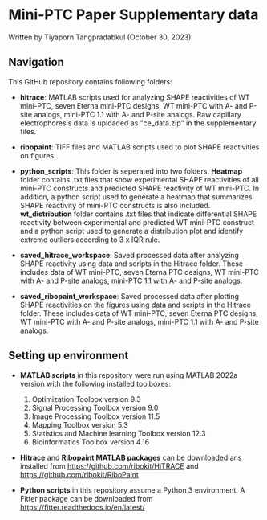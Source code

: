 # Mini-PTC Paper Supplementary data
Written by Tiyaporn Tangpradabkul (October 30, 2023)


## Navigation
This GitHub repository contains following folders:

* **hitrace**: MATLAB scripts used for analyzing SHAPE reactivities of WT mini-PTC, seven Eterna mini-PTC designs, WT mini-PTC with A- and P-site analogs, mini-PTC 1.1 with A- and P-site analogs. Raw capillary electrophoresis data is uploaded as "ce_data.zip" in the supplementary files. 

* **ribopaint**: TIFF files and MATLAB scripts used to plot SHAPE reactivities on figures.

* **python_scripts**: This folder is seperated into two folders. **Heatmap** folder contains .txt files that show experimental SHAPE reactivities of all mini-PTC constructs and predicted SHAPE reactivity of WT mini-PTC. In addition, a python script used to generate a heatmap that summarizes SHAPE reactivity of mini-PTC constructs is also included. **wt_distribution** folder contains .txt files that indicate differential SHAPE reactivity between experimental and predicted WT mini-PTC construct and a python script used to generate a distribution plot and identify extreme outliers according to 3 x IQR rule.

* **saved_hitrace_workspace**: Saved processed data after analyzing SHAPE reactivity using data and scripts in the Hitrace folder. These includes data of WT mini-PTC, seven Eterna PTC designs, WT mini-PTC with A- and P-site analogs, mini-PTC 1.1 with A- and P-site analogs. 

* **saved_ribopaint_workspace**: Saved processed data after plotting SHAPE reactivities on the figures using data and scripts in the Hitrace folder. These includes data of WT mini-PTC, seven Eterna PTC designs, WT mini-PTC with A- and P-site analogs, mini-PTC 1.1 with A- and P-site analogs. 


## Setting up environment
* **MATLAB scripts** in this repository were run using MATLAB 2022a version with the following installed toolboxes:
   1. Optimization Toolbox version 9.3
   2. Signal Processing Toolbox version 9.0
   3. Image Processing Toolbox version 11.5
   4. Mapping Toolbox version 5.3
   5. Statistics and Machine learning Toolbox version 12.3
   6. Bioinformatics Toolbox version 4.16

* **Hitrace** and **Ribopaint MATLAB packages** can be downloaded ans installed from https://github.com/ribokit/HiTRACE and https://github.com/ribokit/RiboPaint 
   
* **Python scripts** in this repository assume a Python 3 environment. A Fitter package can be downloaded from https://fitter.readthedocs.io/en/latest/

